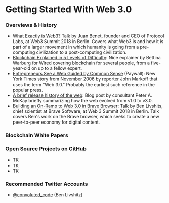 # Getting Started With Web 3.0


### Overviews & History
- <a href="https://www.youtube.com/watch?v=l44z35vabvA">What Exactly is Web3?</a> Talk by Juan Benet, founder and CEO of Protocol Labs, at Web3 Summit 2018 in Berlin. Covers what Web3 is and how it is part of a larger movement in which humanity is going from a pre-computing civilization to a post-computing civilization.
- <a href="https://www.youtube.com/watch?v=hYip_Vuv8J0">Blockchain Explained in 5 Levels of Difficulty</a>: Nice explainer by Bettina Warburg for Wired covering blockchain for several people, from a five-year-old on up to a fellow expert. 
- <a href="https://www.nytimes.com/2006/11/12/business/12web.html">Entrepreneurs See a Web Guided by Common Sense</a> (Paywall): New York Times story from November 2006 by reporter John Markoff that uses the term "Web 3.0." Probably the earliest such reference in the popular press.
- <a href="https://blog.indizr.com/how-we-got-to-web-3-0-2/">A brief release history of the web</a>: Blog post by consultant Peter A. McKay briefly summarizing how the web evolved from v1.0 to v3.0.
- <a href="https://www.youtube.com/watch?v=aNisYrJCU6Q" >Building an On-Ramp to Web 3.0 in Brave Browser</a>: Talk by Ben Livshits, chief scientist at Brave Software, at Web 3 Summit 2018 in Berlin. Talk covers Ben's work on the Brave browser, which seeks to create a new peer-to-peer economy for digital content.

<!--
Stuff I'd like to add to this section soon...
- ((BAT intro video))
- ((Europe talk by semantic data researcher))
- ((Tim Berners-Lee TED talk on web of data))

-->

### Blockchain White Papers

<!-- Stuff I'd like to add to this section soon...
- ((Ethereum whitepaper.))
- ((Polka Dot White Paper))
- ((BAT White Paper))
- ((Civil White Paper))
- ((Dispatch whitepaper.))
-->

### Open Source Projects on GitHub
- TK
- TK
- TK

### Recommended Twitter Accounts

- <a href="https://twitter.com/convoluted_code">@convoluted_code</a> (Ben Livshitz)

<!-- Stuff I'd like to add to this section soon...
- ((Web3 Foundation))
- ((Brendan Eig))
- ((Samson))
-->

